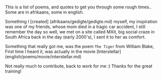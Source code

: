 This is a list of poems, and quotes to get you through some rough times.. Some are in afrikaans, some in english.

Something I [created] (afrikaans/gedigte/gedigte.md) myself, my inspiration was one of my friends, whose mom died in a tragic car accident, I still remember the day so well, we met on a site called MXit, big social craze in South Africa back in the day (early 2000's), I sent it to her as comfort.

Something that really got me, was the poem `The Tiger` from William Blake, First time I heard it, was actually in the movie [Interstellar] (english/poems/movie/interstellar.md)

Not really much to contribute, back to work for me :) Thanks for the great training!